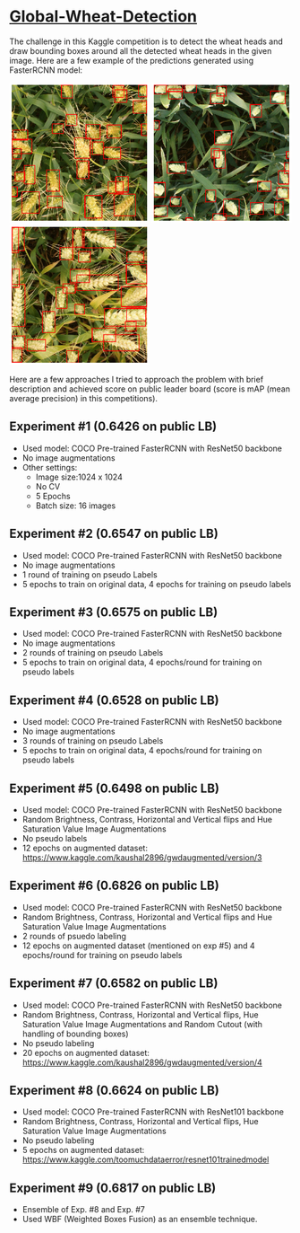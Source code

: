 # [Global-Wheat-Detection](https://www.kaggle.com/c/global-wheat-detection)

The challenge in this Kaggle competition is to detect the wheat heads and draw bounding boxes around all the detected wheat heads in the given image. Here are a few example of the predictions generated using FasterRCNN model:


<p float="left">
  <img src="./images/preds1.png" width="250" />
  <img src="./images/preds2.png" width="250" /> 
  <img src="./images/preds3.png" width="250" />
</p>

Here are a few approaches I tried to approach the problem with brief description and achieved score on public leader board (score is mAP (mean average precision) in this competitions).

## Experiment #1 (0.6426 on public LB)
- Used model: COCO Pre-trained FasterRCNN with ResNet50 backbone
- No image augmentations
- Other settings:
  - Image size:1024 x 1024
  - No CV
  - 5 Epochs
  - Batch size: 16 images
  
## Experiment #2 (0.6547 on public LB)
- Used model: COCO Pre-trained FasterRCNN with ResNet50 backbone
- No image augmentations
- 1 round of training on pseudo Labels
- 5 epochs to train on original data, 4 epochs for training on pseudo labels

 ## Experiment #3 (0.6575 on public LB)
- Used model: COCO Pre-trained FasterRCNN with ResNet50 backbone
- No image augmentations
- 2 rounds of training on pseudo Labels
- 5 epochs to train on original data, 4 epochs/round for training on pseudo labels

 ## Experiment #4 (0.6528 on public LB)
- Used model: COCO Pre-trained FasterRCNN with ResNet50 backbone
- No image augmentations
- 3 rounds of training on pseudo Labels
- 5 epochs to train on original data, 4 epochs/round for training on pseudo labels

 ## Experiment #5 (0.6498 on public LB)
- Used model: COCO Pre-trained FasterRCNN with ResNet50 backbone
- Random Brightness, Contrass, Horizontal and Vertical flips and Hue Saturation Value Image Augmentations
- No pseudo labels
- 12 epochs on augmented dataset: https://www.kaggle.com/kaushal2896/gwdaugmented/version/3

 ## Experiment #6 (0.6826 on public LB)
- Used model: COCO Pre-trained FasterRCNN with ResNet50 backbone
- Random Brightness, Contrass, Horizontal and Vertical flips and Hue Saturation Value Image Augmentations
- 2 rounds of psuedo labeling
- 12 epochs on augmented dataset (mentioned on exp #5) and 4 epochs/round for training on pseudo labels

 ## Experiment #7 (0.6582 on public LB)
- Used model: COCO Pre-trained FasterRCNN with ResNet50 backbone
- Random Brightness, Contrass, Horizontal and Vertical flips, Hue Saturation Value Image Augmentations and Random Cutout (with handling of bounding boxes)
- No pseudo labeling
- 20 epochs on augmented dataset: https://www.kaggle.com/kaushal2896/gwdaugmented/version/4

 ## Experiment #8 (0.6624 on public LB)
- Used model: COCO Pre-trained FasterRCNN with ResNet101 backbone
- Random Brightness, Contrass, Horizontal and Vertical flips, Hue Saturation Value Image Augmentations
- No pseudo labeling
- 5 epochs on augmented dataset: https://www.kaggle.com/toomuchdataerror/resnet101trainedmodel

## Experiment #9 (0.6817 on public LB)
- Ensemble of Exp. #8 and Exp. #7
- Used WBF (Weighted Boxes Fusion) as an ensemble technique.
